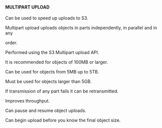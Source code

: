 #### MULTIPART UPLOAD


Can be used to speed up uploads to S3.


Multipart upload uploads objects in parts independently, in parallel and in any

order.


Performed using the S3 Multipart upload API.


It is recommended for objects of 100MB or larger.


Can be used for objects from 5MB up to 5TB.


Must be used for objects larger than 5GB.


If transmission of any part fails it can be retransmitted.


Improves throughput.


Can pause and resume object uploads.


Can begin upload before you know the final object size.

